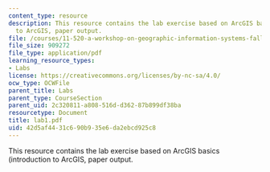 ```yaml
---
content_type: resource
description: This resource contains the lab exercise based on ArcGIS basics (introduction
  to ArcGIS, paper output.
file: /courses/11-520-a-workshop-on-geographic-information-systems-fall-2005/42d5af4431c690b935e6da2ebcd925c8_lab1.pdf
file_size: 909272
file_type: application/pdf
learning_resource_types:
- Labs
license: https://creativecommons.org/licenses/by-nc-sa/4.0/
ocw_type: OCWFile
parent_title: Labs
parent_type: CourseSection
parent_uid: 2c320811-a808-516d-d362-87b899df38ba
resourcetype: Document
title: lab1.pdf
uid: 42d5af44-31c6-90b9-35e6-da2ebcd925c8
---
```

This resource contains the lab exercise based on ArcGIS basics (introduction to ArcGIS, paper output.